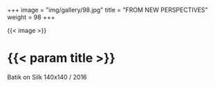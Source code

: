 +++
image = "img/gallery/98.jpg"
title = "FROM NEW PERSPECTIVES”  
weight = 98
+++

{{< image >}}

# {{< param title >}}

Batik on Silk
140x140 / 2016